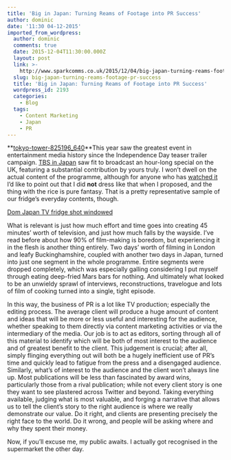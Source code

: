 ```yaml
---
title: 'Big in Japan: Turning Reams of Footage into PR Success'
author: dominic
date: '11:30 04-12-2015'
imported_from_wordpress:
  author: dominic
  comments: true
  date: 2015-12-04T11:30:00.000Z
  layout: post
  link: >-
    http://www.sparkcomms.co.uk/2015/12/04/big-japan-turning-reams-footage-pr-success/
  slug: big-japan-turning-reams-footage-pr-success
  title: 'Big in Japan: Turning Reams of Footage into PR Success'
  wordpress_id: 2193
  categories:
    - Blog
  tags:
    - Content Marketing
    - Japan
    - PR
---
```


**[tokyo-tower-825196_640](tokyo-tower-825196_640-150x150.jpg)**This year saw the greatest event in entertainment media history since the Independence Day teaser trailer campaign. [TBS in Japan](http://www.mbs.jp/japa-zuma/) saw fit to broadcast an hour-long special on the UK, featuring a substantial contribution by yours truly. I won’t dwell on the actual content of the programme, although for anyone who has [watched it](http://video.fc2.com/content/20150901kDBPdWyE) I’d like to point out that I did **not** dress like that when I proposed, and the thing with the rice is pure fantasy. That is a pretty representative sample of our fridge’s everyday contents, though.

[Dom Japan TV fridge shot windowed](Dom-Japan-TV-fridge-shot-windowed.png)

What is relevant is just how much effort and time goes into creating 45 minutes’ worth of television, and just how much falls by the wayside. I’ve read before about how 90% of film-making is boredom, but experiencing it in the flesh is another thing entirely. Two days’ worth of filming in London and leafy Buckinghamshire, coupled with another two days in Japan, turned into just one segment in the whole programme. Entire segments were dropped completely, which was especially galling considering I put myself through eating deep-fried Mars bars for nothing. And ultimately what looked to be an unwieldy sprawl of interviews, reconstructions, travelogue and lots of film of cooking turned into a single, tight episode.

In this way, the business of PR is a lot like TV production; especially the editing process. The average client will produce a huge amount of content and ideas that will be more or less useful and interesting for the audience, whether speaking to them directly via content marketing activities or via the intermediary of the media. Our job is to act as editors, sorting through all of this material to identify which will be both of most interest to the audience and of greatest benefit to the client. This judgement is crucial; after all, simply flinging everything out will both be a hugely inefficient use of PR’s time and quickly lead to fatigue from the press and a disengaged audience. Similarly, what’s of interest to the audience and the client won’t always line up. Most publications will be less than fascinated by award wins, particularly those from a rival publication; while not every client story is one they want to see plastered across Twitter and beyond. Taking everything available, judging what is most valuable, and forging a narrative that allows us to tell the client’s story to the right audience is where we really demonstrate our value. Do it right, and clients are presenting precisely the right face to the world. Do it wrong, and people will be asking where and why they spent their money.

Now, if you’ll excuse me, my public awaits. I actually got recognised in the supermarket the other day.
